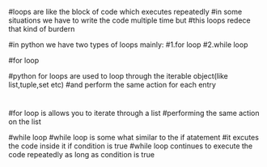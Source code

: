 #loops are like the block of code which executes repeatedly
#in some situations we have to write the code multiple time but
#this loops redece that kind of burdern

     

#in python we have two types of loops mainly:
#1.for loop
#2.while loop

     

#for loop

#python for loops are used to loop through the iterable object(like list,tuple,set etc)
#and perform the same action for each entry
#
#for loop is allows you to iterate through a list
#performing the same action on the list
     

#while loop
#while loop is some what similar to the if atatement
#it excutes the code inside it if condition is true
#while loop continues to execute the code repeatedly as long as condition is true
     
